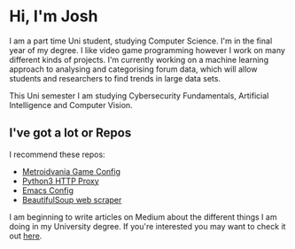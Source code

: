 # Hi, I'm Josh

I am a part time Uni student, studying Computer Science. I'm in the final year of my degree.
I like video game programming however I work on many different kinds of projects. I'm currently working on a machine learning approach to analysing and categorising forum data, which will allow students and researchers to find trends in large data sets.

This Uni semester I am studying Cybersecurity Fundamentals, Artificial Intelligence and Computer Vision.

## I've got a lot or Repos
I recommend these repos:
- [Metroidvania Game Config](https://github.com/JoshCodesStuff/MetrovaniaTutorialScripts)
- [Python3 HTTP Proxy](https://github.com/JoshCodesStuff/python-proxy)
- [Emacs Config](https://gist.github.com/JoshCodesStuff/304ecd801c78eb68cbbd0fe448d79502)
- [BeautifulSoup web scraper](https://github.com/CompanyFirmInc/_ruski)

I am beginning to write articles on Medium about the different things I am doing in my University degree. If you're interested you may want to check it out [here](https://joshcodesstuff.medium.com/).
